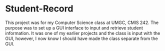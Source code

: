 # Student-Record
This project was for my Computer Science class at UMGC, CMIS 242.  The purpose was to set up a GUI interface to input and retrieve student information.  It was one of my earlier projects and the class is input with the GUI, however, I now know I should have made the class separate from the GUI.  
